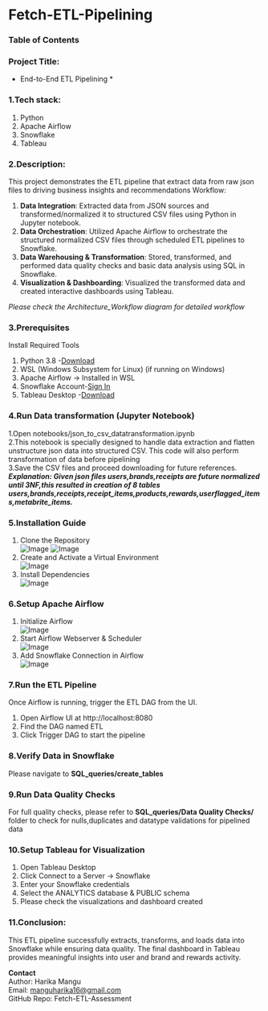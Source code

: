 # Fetch-ETL-Pipelining

### Table of Contents
<a name="1.Tech Stack"></a>
<a name="2.Description"></a>
<a name="3.Prerequisites"></a>
<a name="4.Run Data transformation (Jupyter Notebook)"></a>
<a name="5.Installation Guide"></a>
<a name="6.Setup Apache Airflow"></a>
<a name="7.Run the ETL pipeline"></a>
<a name="8.Verify data in Snowflake"></a>
<a name="9.Run Data Quality Checks"></a>
<a name="10.Setup Tableau for Visualization"></a>
<a name="11.Conclusion"></a>

### Project Title:
* End-to-End ETL Pipelining *

### 1.Tech stack:
1. Python
2. Apache Airflow
3. Snowflake
4. Tableau

### 2.Description:
This project demonstrates the ETL pipeline that extract data from raw json files to driving business insights and recommendations
Workflow:
1. **Data Integration**: Extracted data from JSON sources and transformed/normalized it to structured CSV files using Python in Jupyter notebook.<br>
2. **Data Orchestration**: Utilized Apache Airflow to orchestrate the structured normalized CSV files through scheduled ETL pipelines to Snowflake.<br>
3. **Data Warehousing & Transformation**: Stored, transformed, and performed data quality checks and basic data analysis using SQL in Snowflake.<br>
4. **Visualization & Dashboarding**: Visualized the transformed data and created interactive dashboards using Tableau.<br>

*Please check the Architecture_Workflow diagram for detailed workflow*

### 3.Prerequisites
Install Required Tools
1. Python 3.8 -[Download](https://www.python.org/downloads/)<br>
2. WSL (Windows Subsystem for Linux) (if running on Windows)<br>
3. Apache Airflow -> Installed in WSL<br>
4. Snowflake Account-[Sign In](https://app.snowflake.com/)<br>
5. Tableau Desktop -[Download](https://www.tableau.com/support/releases)<br>

### 4.Run Data transformation (Jupyter Notebook)
1.Open notebooks/json_to_csv_datatransformation.ipynb<br>
2.This notebook is specially designed to handle data extraction and flatten unstructure json data into structured CSV. This code will also perform transformation of data before pipelining<br>
3.Save the CSV files and proceed downloading for future references.<br>
***Explanation: Given json files users,brands,receipts are future normalized until 3NF,this resulted in creation of 8 tables users,brands,receipts,receipt_items,products,rewards,userflagged_items,metabrite_items.***<br>

### 5.Installation Guide
1. Clone the Repository<br>
![Image](https://github.com/user-attachments/assets/97a1d43f-c61d-46d5-b581-c24fd6a03fa0)
![Image](https://github.com/user-attachments/assets/2db4800d-0444-4de5-9ca9-8bb80eef60df)
2. Create and Activate a Virtual Environment<br>
![Image](https://github.com/user-attachments/assets/06d94ab0-39d0-4114-a8cf-4628d12a1a2c)
3. Install Dependencies<br>
![Image](https://github.com/user-attachments/assets/b493506e-779d-4a50-8f51-024f7a15d0eb)


### 6.Setup Apache Airflow
1. Initialize Airflow<br>
![Image](https://github.com/user-attachments/assets/103ef493-8be0-41c0-b315-358e2ebd6f40)
2. Start Airflow Webserver & Scheduler<br>
![Image](https://github.com/user-attachments/assets/4e633e39-1d85-4e72-a94d-0c06449bb3f3)
3. Add Snowflake Connection in Airflow<br>
![Image](https://github.com/user-attachments/assets/5bb6a633-85ef-4bba-bc81-dbff3c218493)

### 7.Run the ETL Pipeline
Once Airflow is running, trigger the ETL DAG from the UI.<br>
1. Open Airflow UI at http://localhost:8080<br>
2. Find the DAG named ETL<br>
3. Click Trigger DAG to start the pipeline<br>

### 8.Verify Data in Snowflake<br>
Please navigate to **SQL_queries/create_tables**<br>

### 9.Run Data Quality Checks<br>
For full quality checks, please refer to **SQL_queries/Data Quality Checks/** folder to check for nulls,duplicates and datatype validations for pipelined data<br>


### 10.Setup Tableau for Visualization<br>
1. Open Tableau Desktop<br>
2. Click Connect to a Server -> Snowflake<br>
3. Enter your Snowflake credentials<br>
4. Select the ANALYTICS database & PUBLIC schema<br>
5. Please check the visualizations and dashboard created<br>

### 11.Conclusion:<br>
This ETL pipeline successfully extracts, transforms, and loads data into Snowflake while ensuring data quality. The final dashboard in Tableau provides meaningful insights into user and brand and rewards activity.<br>




**Contact**<br>
Author: Harika Mangu<br>
Email: manguharika16@gmail.com<br>
GitHub Repo: Fetch-ETL-Assessment <br>
